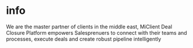 # info
We are the master partner of clients in the middle east, MiClient Deal Closure Platform empowers Salesprenuers to connect with their teams and processes, execute deals and create robust pipeline intelligently 
